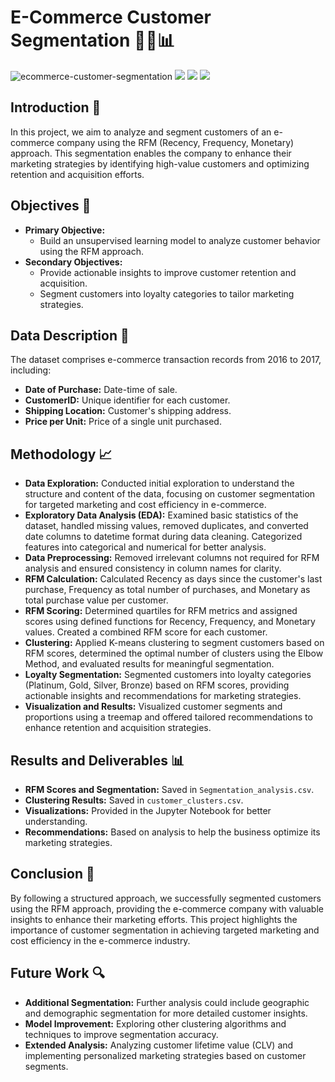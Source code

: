 # E-Commerce Customer Segmentation 👨‍💼📊
![ecommerce-customer-segmentation](https://socialify.git.ci/navyadua/ecommerce-customer-segmentation/image?language=1&name=1&owner=1&theme=Light)
![](https://img.shields.io/badge/Jupyter-F37626.svg?style=for-the-badge&logo=Jupyter&logoColor=white) ![](https://img.shields.io/badge/Google%20Colab-F9AB00.svg?style=for-the-badge&logo=Google-Colab&logoColor=white)  ![](https://img.shields.io/badge/Python-3776AB.svg?style=for-the-badge&logo=Python&logoColor=white)
## Introduction 🚀

In this project, we aim to analyze and segment customers of an e-commerce company using the RFM (Recency, Frequency, Monetary) approach. This segmentation enables the company to enhance their marketing strategies by identifying high-value customers and optimizing retention and acquisition efforts.

## Objectives 🎯

- **Primary Objective:** 
  - Build an unsupervised learning model to analyze customer behavior using the RFM approach.
- **Secondary Objectives:**
  - Provide actionable insights to improve customer retention and acquisition.
  - Segment customers into loyalty categories to tailor marketing strategies.

## Data Description 📄

The dataset comprises e-commerce transaction records from 2016 to 2017, including:
- **Date of Purchase:** Date-time of sale.
- **CustomerID:** Unique identifier for each customer.
- **Shipping Location:** Customer's shipping address.
- **Price per Unit:** Price of a single unit purchased.

## Methodology 📈

- **Data Exploration:** Conducted initial exploration to understand the structure and content of the data, focusing on customer segmentation for targeted marketing and cost efficiency in e-commerce.
- **Exploratory Data Analysis (EDA):** Examined basic statistics of the dataset, handled missing values, removed duplicates, and converted date columns to datetime format during data cleaning. Categorized features into categorical and numerical for better analysis.
- **Data Preprocessing:** Removed irrelevant columns not required for RFM analysis and ensured consistency in column names for clarity.
- **RFM Calculation:** Calculated Recency as days since the customer's last purchase, Frequency as total number of purchases, and Monetary as total purchase value per customer.
- **RFM Scoring:** Determined quartiles for RFM metrics and assigned scores using defined functions for Recency, Frequency, and Monetary values. Created a combined RFM score for each customer.
- **Clustering:** Applied K-means clustering to segment customers based on RFM scores, determined the optimal number of clusters using the Elbow Method, and evaluated results for meaningful segmentation.
- **Loyalty Segmentation:** Segmented customers into loyalty categories (Platinum, Gold, Silver, Bronze) based on RFM scores, providing actionable insights and recommendations for marketing strategies.
- **Visualization and Results:** Visualized customer segments and proportions using a treemap and offered tailored recommendations to enhance retention and acquisition strategies.

## Results and Deliverables 📊

- **RFM Scores and Segmentation:** Saved in `Segmentation_analysis.csv`.
- **Clustering Results:** Saved in `customer_clusters.csv`.
- **Visualizations:** Provided in the Jupyter Notebook for better understanding.
- **Recommendations:** Based on analysis to help the business optimize its marketing strategies.

## Conclusion 🌟

By following a structured approach, we successfully segmented customers using the RFM approach, providing the e-commerce company with valuable insights to enhance their marketing efforts. This project highlights the importance of customer segmentation in achieving targeted marketing and cost efficiency in the e-commerce industry.

## Future Work 🔍

- **Additional Segmentation:** Further analysis could include geographic and demographic segmentation for more detailed customer insights.
- **Model Improvement:** Exploring other clustering algorithms and techniques to improve segmentation accuracy.
- **Extended Analysis:** Analyzing customer lifetime value (CLV) and implementing personalized marketing strategies based on customer segments.

